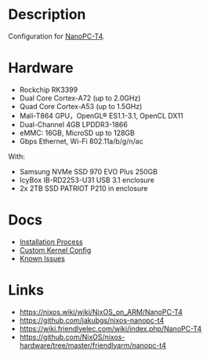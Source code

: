 # Description

Configuration for [NanoPC-T4](https://wiki.friendlyelec.com/wiki/index.php/NanoPC-T4).

# Hardware

* Rockchip RK3399
* Dual Core Cortex-A72 (up to 2.0GHz)
* Quad Core Cortex-A53 (up to 1.5GHz)
* Mali-T864 GPU，OpenGL® ES1.1-3.1, OpenCL DX11
* Dual-Channel 4GB LPDDR3-1866
* eMMC: 16GB, MicroSD up to 128GB
* Gbps Ethernet, Wi-Fi 802.11a/b/g/n/ac

With:

* Samsung NVMe SSD 970 EVO Plus 250GB
* IcyBox IB-RD2253-U31 USB 3.1 enclosure
* 2x 2TB SSD PATRIOT P210 in enclosure

# Docs

* [Installation Process](./INSTALL.md)
* [Custom Kernel Config](./KERNEL.md)
* [Known Issues](./KNOWN_ISSUES.md)

# Links

* https://nixos.wiki/wiki/NixOS_on_ARM/NanoPC-T4
* https://github.com/jakubgs/nixos-nanopc-t4
* https://wiki.friendlyelec.com/wiki/index.php/NanoPC-T4
* https://github.com/NixOS/nixos-hardware/tree/master/friendlyarm/nanopc-t4
